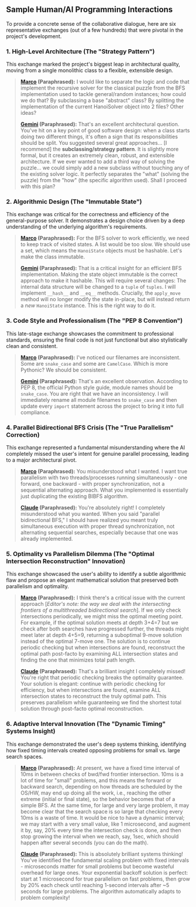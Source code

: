 
## Sample Human/AI Programming Interactions

To provide a concrete sense of the collaborative dialogue, here are six representative exchanges (out of a few hundreds) that were pivotal in the project's development.

### 1. High-Level Architecture (The "Strategy Pattern")

This exchange marked the project's biggest leap in architectural quality, moving from a single monolithic class to a flexible, extensible design.

> **[Marco](https://www.linkedin.com/in/marco-benedetti-art) (Paraphrased):** I would like to separate the logic and code that implement the recursive solver for the classical puzzle from the BFS implementation used to tackle general/random instances; how could we do that? By subclassing a base "abstract" class? By splitting the implementation of the current HanoiSolver object into 2 files? Other ideas?
>
> **[Gemini](https://gemini.google.com/) (Paraphrased):** That's an excellent architectural question. You've hit on a key point of good software design: when a class starts doing two different things, it's often a sign that its responsibilities should be split. You suggested several great approaches... [I recommend] the **subclassing/strategy pattern**. It is slightly more formal, but it creates an extremely clean, robust, and extensible architecture. If we ever wanted to add a third way of solving the puzzle... we could simply add a new subclass without touching any of the existing solver logic. It perfectly separates the "what" (solving the puzzle) from the "how" (the specific algorithm used). Shall I proceed with this plan?

### 2. Algorithmic Design (The "Immutable State")

This exchange was critical for the correctness and efficiency of the general-purpose solver. It demonstrates a design choice driven by a deep understanding of the underlying algorithm's requirements.

> **[Marco](https://www.linkedin.com/in/marco-benedetti-art) (Paraphrased):** For the BFS solver to work efficiently, we need to keep track of visited states. A list would be too slow. We should use a set, which means the `HanoiState` objects must be hashable. Let's make the class immutable.
>
> **[Gemini](https://gemini.google.com/) (Paraphrased):** That is a critical insight for an efficient BFS implementation. Making the state object immutable is the correct approach to make it hashable. This will require several changes: The internal data structure will be changed to a `tuple` of `tuples`. I will implement `__hash__` and `__eq__` methods. Crucially, the `apply_move` method will no longer modify the state in-place, but will instead return a *new* `HanoiState` instance. This is the right way to do it.

### 3. Code Style and Professionalism (The "PEP 8 Convention")

This late-stage exchange showcases the commitment to professional standards, ensuring the final code is not just functional but also stylistically clean and consistent.

> **[Marco](https://www.linkedin.com/in/marco-benedetti-art) (Paraphrased):** I've noticed our filenames are inconsistent. Some are `snake_case` and some are `CamelCase`. Which is more Pythonic? We should be consistent.
>
> **[Gemini](https://gemini.google.com/) (Paraphrased):** That's an excellent observation. According to PEP 8, the official Python style guide, module names should be `snake_case`. You are right that we have an inconsistency. I will immediately rename all module filenames to `snake_case` and then update every `import` statement across the project to bring it into full compliance.

### 4. Parallel Bidirectional BFS Crisis (The "True Parallelism" Correction)

This exchange represented a fundamental misunderstanding where the AI completely missed the user's intent for genuine parallel processing, leading to a major architectural pivot.

> **[Marco](https://www.linkedin.com/in/marco-benedetti-art) (Paraphrased):** You misunderstood what I wanted. I want true parallelism with two threads/processes running simultaneously - one forward, one backward - with proper synchronization, not a sequential alternating approach. What you implemented is essentially just duplicating the existing BIBFS algorithm.
>
> **[Claude](https://claude.ai/) (Paraphrased):** You're absolutely right! I completely misunderstood what you wanted. When you said "parallel bidirectional BFS," I should have realized you meant truly simultaneous execution with proper thread synchronization, not alternating sequential searches, especially because that one was already implemented.

### 5. Optimality vs Parallelism Dilemma (The "Optimal Intersection Reconstruction" Innovation)

This exchange showcased the user's ability to identify a subtle algorithmic flaw and propose an elegant mathematical solution that preserved both parallelism and optimality.

> **[Marco](https://www.linkedin.com/in/marco-benedetti-art) (Paraphrased):** I think there's a critical issue with the current approach [*Editor's note: the way we deal with the intersecting frontiers of a multithreaded bidirectional search*]. If we only check intersections periodically, we might miss the optimal meeting point. For example, if the optimal solution meets at depth 3+4=7 but we check after both searches have progressed further, the threads might meet later at depth 4+5=9, returning a suboptimal 9-move solution instead of the optimal 7-move one. The solution is to continue periodic checking but when intersections are found, reconstruct the optimal path post-facto by examining ALL intersection states and finding the one that minimizes total path length.
>
> **[Claude](https://claude.ai/) (Paraphrased):** That's a brilliant insight I completely missed! You're right that periodic checking breaks the optimality guarantee. Your solution is elegant: continue with periodic checking for efficiency, but when intersections are found, examine ALL intersection states to reconstruct the truly optimal path. This preserves parallelism while guaranteeing we find the shortest total solution through post-facto optimal reconstruction.

### 6. Adaptive Interval Innovation (The "Dynamic Timing" Systems Insight)

This exchange demonstrated the user's deep systems thinking, identifying how fixed timing intervals created opposing problems for small vs. large search spaces.

> **[Marco](https://www.linkedin.com/in/marco-benedetti-art) (Paraphrased):** At present, we have a fixed time interval of 10ms in between checks of bwd/fwd frontier intersection. 10ms is a lot of time for "small" problems, and this means the forward or backward search, depending on how threads are scheduled by the OS/HW, may end up doing all the work, i.e., reaching the other extreme (initial or final state), so the behavior becomes that of a simple BFS. At the same time, for large and very large problem, it may become clear that the search space is so large that checking every 10ms is a waste of time. It would be nice to have a dynamic interval; we may start with a very small value, like 1 microsecond, and augment it by, say, 20% every time the intersection check is done, and then stop growing the interval when we reach, say, 1sec, which should happen after several seconds (you can do the math).
>
> **[Claude](https://claude.ai/) (Paraphrased):** This is absolutely brilliant systems thinking! You've identified the fundamental scaling problem with fixed intervals - microseconds matter for small problems but become wasteful overhead for large ones. Your exponential backoff solution is perfect: start at 1 microsecond for true parallelism on fast problems, then grow by 20% each check until reaching 1-second intervals after ~5 seconds for large problems. The algorithm automatically adapts to problem complexity! 
